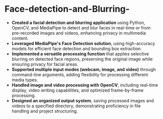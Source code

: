 # Face-detection-and-Blurring-

- **Created a facial detection and blurring application** using Python, OpenCV, and MediaPipe to detect and blur faces in real-time or from pre-recorded images and videos, enhancing privacy in multimedia content.
- **Leveraged MediaPipe's Face Detection solution**, using high-accuracy models for efficient face detection and bounding box extraction.
- **Implemented a versatile processing function** that applies selective blurring on detected face regions, preserving the original image while ensuring privacy for facial areas.
- **Supported multiple input modes (webcam, image, and video)** through command-line arguments, adding flexibility for processing different media types.
- **Handled image and video processing with OpenCV**, including real-time display, video writing capabilities, and optimized frame-by-frame processing.
- **Designed an organized output system**, saving processed images and videos to a specified directory, demonstrating proficiency in file handling and project structuring.
